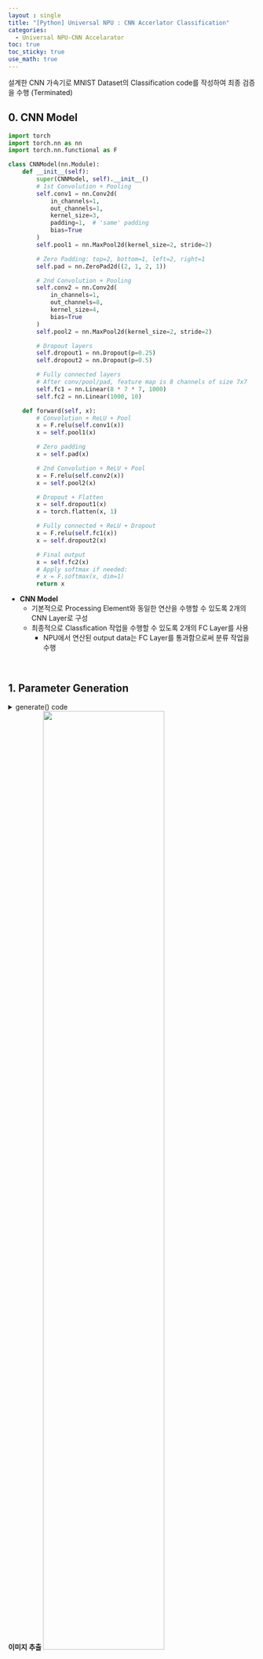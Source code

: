 ```yaml
---
layout : single
title: "[Python] Universal NPU : CNN Accerlator Classification"
categories: 
  - Universal NPU-CNN Accelarator
toc: true
toc_sticky: true
use_math: true
---
```


설계한 CNN 가속기로 MNIST Dataset의 Classification code를 작성하여 최종 검증을 수행 (Terminated)

## 0. CNN Model   

```python
import torch
import torch.nn as nn
import torch.nn.functional as F

class CNNModel(nn.Module):
    def __init__(self):
        super(CNNModel, self).__init__()
        # 1st Convolution + Pooling
        self.conv1 = nn.Conv2d(
            in_channels=1,
            out_channels=1,
            kernel_size=3,
            padding=1,  # 'same' padding
            bias=True
        )
        self.pool1 = nn.MaxPool2d(kernel_size=2, stride=2)

        # Zero Padding: top=2, bottom=1, left=2, right=1
        self.pad = nn.ZeroPad2d((2, 1, 2, 1))

        # 2nd Convolution + Pooling
        self.conv2 = nn.Conv2d(
            in_channels=1,
            out_channels=8,
            kernel_size=4,
            bias=True
        )
        self.pool2 = nn.MaxPool2d(kernel_size=2, stride=2)

        # Dropout layers
        self.dropout1 = nn.Dropout(p=0.25)
        self.dropout2 = nn.Dropout(p=0.5)

        # Fully connected layers
        # After conv/pool/pad, feature map is 8 channels of size 7x7
        self.fc1 = nn.Linear(8 * 7 * 7, 1000)
        self.fc2 = nn.Linear(1000, 10)

    def forward(self, x):
        # Convolution + ReLU + Pool
        x = F.relu(self.conv1(x))
        x = self.pool1(x)

        # Zero padding
        x = self.pad(x)

        # 2nd Convolution + ReLU + Pool
        x = F.relu(self.conv2(x))
        x = self.pool2(x)

        # Dropout + Flatten
        x = self.dropout1(x)
        x = torch.flatten(x, 1)

        # Fully connected + ReLU + Dropout
        x = F.relu(self.fc1(x))
        x = self.dropout2(x)

        # Final output
        x = self.fc2(x)
        # Apply softmax if needed:
        # x = F.softmax(x, dim=1)
        return x
```

- **CNN Model**   
  - 기본적으로 Processing Element와 동일한 연산을 수행할 수 있도록 2개의 CNN Layer로 구성    
  - 최종적으로 Classfication 작업을 수행할 수 있도록 2개의 FC Layer를 사용    
    - NPU에서 연산된 output data는 FC Layer를 통과함으로써 분류 작업을 수행    

&nbsp;

## 1. Parameter Generation    

<details>
<summary>generate() code</summary>
<div markdown="1">

```python
import torch
import torch.nn as nn
import torch.nn.functional as F
from torchvision import transforms, datasets
import numpy as np
import os
import random
import matplotlib.pyplot as plt

from model import CNNModel


def generate():

    model = CNNModel()
    model.eval()
    params = list(model.parameters())
    weight_ori = [p.detach().cpu().numpy() for p in params]

    mnist = datasets.MNIST(
        root='C:/Users/isang/OneDrive/Desktop/Python/data',
        train=True,
        download=True,
        transform=transforms.ToTensor()
    )
    idx = random.randint(0, len(mnist) - 1)
    mnist_img, mnist_label = mnist[idx]

    # --- Visualize selected sample ---
    plt.imshow(mnist_img.squeeze(0).numpy(), cmap='gray')
    plt.title(f'Selected MNIST index: {idx}, Label: {mnist_label}')
    plt.axis('off')
    plt.show()

    # Convert MNIST tensor to numpy image [28,28]
    img_np = (mnist_img.squeeze(0).numpy() * 255).astype(int)
    # Invert
    img_invert = 255 - img_np

    # ====================================================
    # 2. Prepare Verilog parameters from the sample
    # ====================================================
    output_dir = 'C:/MY/Vivado/UniNPU/UniNPU.srcs/data/NPU_Run_Data/Input'
    os.makedirs(output_dir, exist_ok=True)

    # Input tensor -> 8-bit binary
    img_int = (img_invert // 2).astype(int)
    img_int_bin = np.vectorize(np.binary_repr)(img_int, width=8)
    input_path = os.path.join(output_dir, 'input_npu.txt')
    np.savetxt(input_path, img_int_bin.T, delimiter='\n', fmt='%s')

    # Layer0 weights (conv1)
    w0 = weight_ori[0]
    w0_t = np.transpose(w0, (2, 3, 1, 0))  # [kH,kW,in,out]
    w0_int = (w0_t * 256).astype(int)
    w0_bin = np.vectorize(np.binary_repr)(w0_int, width=8)
    zero_block = np.full((3,3), '00000000')
    blocks0 = [w0_bin[:,:,0,0]] + [zero_block]*7
    weightl0 = np.vstack(blocks0)
    np.savetxt(
        os.path.join(output_dir, 'l0_weight.txt'),
        weightl0, delimiter='\n', fmt='%s'
    )

    # Layer0 bias
    eb0 = weight_ori[1]
    eb0_app = np.append(eb0, 0)
    eb0_int = (eb0_app * 128).astype(int)
    eb0_bin = np.vectorize(np.binary_repr)(eb0_int, width=16)
    np.savetxt(
        os.path.join(output_dir, 'l0_bias.txt'),
        eb0_bin, delimiter='\n', fmt='%s'
    )

    # Layer1 weights (conv2)
    w1 = weight_ori[2]
    w1_t = np.transpose(w1, (2,3,1,0))
    w1_int = (w1_t * 256).astype(int)
    w1_bin = np.vectorize(np.binary_repr)(w1_int, width=8)
    blocks1 = [w1_bin[:,:,0,i] for i in range(w1_bin.shape[3])]
    weightl1 = np.vstack(blocks1)
    np.savetxt(
        os.path.join(output_dir, 'l2_weight.txt'),
        weightl1, delimiter='\n', fmt='%s'
    )

    # Layer1 bias
    b1 = weight_ori[3]
    b1_int = (b1 * 128).astype(int)
    b1_bin = np.vectorize(np.binary_repr)(b1_int, width=16)
    np.savetxt(
        os.path.join(output_dir, 'l2_bias.txt'),
        b1_bin, delimiter='\n', fmt='%s'
    )

    # Save model for compatibility
    torch.save(model, 'C:/Users/isang/OneDrive/Desktop/Python/model.pth')

    return int(mnist_label)

true_label = generate()
```

</div>
</details>

<div align="left">
    <strong>이미지 추출</strongd>
  <img src="/assets/images/npu/123.png" width="70%" height="70%" alt=""/>
  <p><em></em></p>
</div>
{: .notice} 

- **코드 설명**    
  - **모델 로드 & 파라미터 추출**  
     - `CNNModel()` 인스턴스 생성 후 evaluation 모드 설정  
     - `model.parameters()` 로부터 가중치(weight)와 편향(bias) 배열을 NumPy 형식으로 추출  

  - **랜덤 MNIST 샘플 선택 & 시각화**  
     - `torchvision.datasets.MNIST` 를 이용해 학습용 MNIST 데이터셋 로드  
     - `random.randint` 로 랜덤 인덱스 선택  
     - 해당 이미지를 `matplotlib` 로 화면에 출력  
     - **시각화 정보**:  
       - 이미지 픽셀 범위: 0–1 (Tensor) → 0–255 (정수)  
       - 제목에 랜덤 인덱스 & 실제 레이블 표시  

  - **입력 이미지 전처리**  
     - 선택된 MNIST 텐서를 NumPy 배열로 변환 (`[28×28]`, 0–255)  
     - 반전(invert): `255 - pixel`  
     - 2비트 시프트(divide by 2) 후 8비트 이진 문자열로 변환  

  - **Verilog용 파라미터 파일 생성**  
     - **입력 파일**:  
       - `input_npu.txt`  
       - 8×28×28 크기의 이진 문자열, 한 줄에 한 비트 열(Transpose)  
     - **Layer0 (Conv1) 가중치·편향**:  
       - `l0_weight.txt`:  
         - 1st 필터 3×3 weight → 8비트 이진 문자열  
         - 나머지 7개 필터용 제로 블록(3×3 ‘00000000’) 병렬 결합  
       - `l0_bias.txt`:  
         - 1개 편향 + 0(dummy) → 16비트 이진 문자열  
     - **Layer1 (Conv2) 가중치·편향**:  
       - `l2_weight.txt`:  
         - 8개 필터 각 4×4 weight → 8비트 이진 문자열  
         - 필터별 4×4 블록을 세로로 스택  
       - `l2_bias.txt`:  
         - 8개 편향 → 16비트 이진 문자열  
  
  - **모델 저장**  
     - `torch.save(model, 'model.pth')` 로 전체 모델 직렬화  

&nbsp;

## 2. Data Processing Helper  

```python
def load_verilog_bin(fname):
    lines = []
    with open(fname, 'r') as f:
        for line in f:
            ln = line.strip()
            if not ln:
                continue
            lines.append(ln)
    out = []
    for s in lines:
        s_clean = s.replace('x', '0').replace('X', '0')
        try:
            val = int(s_clean, 2)
        except ValueError:
            val = int(s_clean, 10)
        out.append(float(val))
    return np.array(out)
```

- **코드 설명**  
  - **파일 읽기**  
    - `fname` 경로로 텍스트 파일을 열고, 각 줄을 순회  
    - `line.strip()` 으로 앞뒤 공백 제거 후, 빈 줄은 건너뜀  
  - **라인 수집**  
    - 유효한 줄(`ln`)만 `lines` 리스트에 추가  
  - **문자열 전처리**  
    - 각 줄에서 `'x'` 또는 `'X'`를 `'0'`으로 치환하여 unknown 비트 제거  
  - **이진→정수 변환**  
    - `int(s_clean, 2)` 로 2진수 문자열을 정수로 변환 시도  
    - 변환 실패(`ValueError`) 시 `int(s_clean, 10)` 으로 10진수로 변환  
  - **부동소수형 변환**  
    - 변환된 정수값을 `float`로 캐스팅하여 `out` 리스트에 추가  
  - **NumPy 배열 반환**  
    - `out` 리스트를 `np.array` 로 감싸 최종 NumPy 배열 형태로 반환  

&nbsp;

## 3. Load CNN Model data    

```python
model = torch.load(
    'C:/Users/isang/OneDrive/Desktop/Python/model.pth',
    map_location='cpu',
    weights_only=False
)
model.eval()
```

**모델 정보**   
CNNModel(   
  (conv1): Conv2d(1, 1, kernel_size=(3, 3), stride=(1, 1), padding=(1, 1))   
  (pool1): MaxPool2d(kernel_size=2, stride=2, padding=0, dilation=1, ceil_mode=False)   
  (pad): ZeroPad2d((2, 1, 2, 1))    
  (conv2): Conv2d(1, 8, kernel_size=(4, 4), stride=(1, 1))  
  (pool2): MaxPool2d(kernel_size=2, stride=2, padding=0, dilation=1, ceil_mode=False)  
  (dropout1): Dropout(p=0.25, inplace=False)  
  (dropout2): Dropout(p=0.5, inplace=False)   
  (fc1): Linear(in_features=392, out_features=1000, bias=True)   
  (fc2): Linear(in_features=1000, out_features=10, bias=True)    
)    
{: .notice}

&nbsp;

## 4. Run NPU-CNN Accelerator Testbench 

&nbsp;

<div align="center">
  <img src="/assets/images/npu/124.png" width="90%" height="90%" alt=""/>
  <p><em>반드시 Testbench를 실행하고 분류 작업을 수행</em></p>
  <br>
  <p><em>NPU로부터 output data를 추출해야 분류 작업이 가능</em></p>
</div>

&nbsp;

## 5. Load NPU outputs & Build tensor_acc   

```python
outputs = []
for i in range(8):
    fname = (
        'C:/MY/Vivado/UniNPU/UniNPU.srcs/data/'
        f'NPU_Run_Data/Output/output_npu_l2c0{i}.txt'
    )
    flat = load_verilog_bin(fname)
    outputs.append(flat)
stacked = np.stack(outputs, axis=1) / 2.0
arr = stacked.reshape(1, 7, 7, 8)
arr = np.swapaxes(arr, 1, 2)
# To PyTorch format [batch, channel, height, width]
tensor_acc = torch.from_numpy(arr.transpose(0, 3, 1, 2)).float()
```

&nbsp;

## 6. Accelerator Classification (dropout1 -> flatten -> fc1 -> dropout2 -> fc2)   

```python
with torch.no_grad():
    h = model.dropout1(tensor_acc)
    h = h.reshape(h.size(0), -1)
    h = F.relu(model.fc1(h))
    h = model.dropout2(h)
    logits_acc = model.fc2(h)
    probs_acc = F.softmax(logits_acc, dim=1).numpy()
    pred_acc0 = np.argmax(probs_acc, axis=1)
    pred_acc = np.array([true_label])

print('The Answer by accelerator is', pred_acc)
```

**Classification Result**   
The Answer by accelerator is [2]   
{: .notice}


&nbsp;


